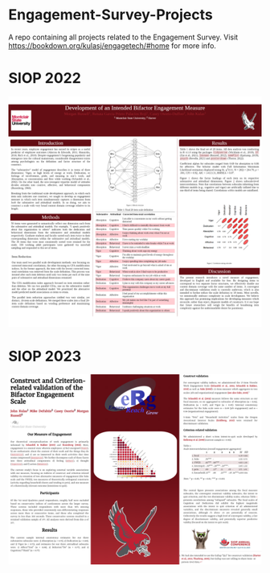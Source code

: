 # Engagement-Survey-Projects
A repo containing all projects related to the Engagement Survey.
Visit https://bookdown.org/kulasj/engagetech/#home for more info. 

# SIOP 2022
![SIOP 2022](https://raw.githubusercontent.com/heyimMIKE123/Engagement-Survey-Projects/main/Images/siop_2022_poster.png)

# SIOP 2023
![SIOP 2023](https://raw.githubusercontent.com/heyimMIKE123/Engagement-Survey-Projects/main/Images/siop_2023_poster.png)

